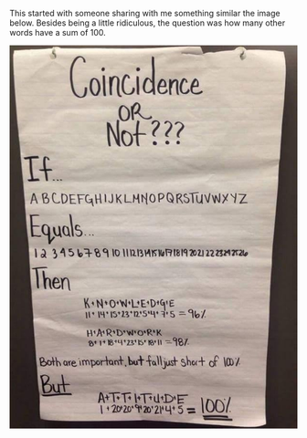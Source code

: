 This started with someone sharing with me something similar the image below.  Besides being a little ridiculous, the question was how many other words have a sum of 100.

<p align="center"><img src="./Words_01.jpg"></p>